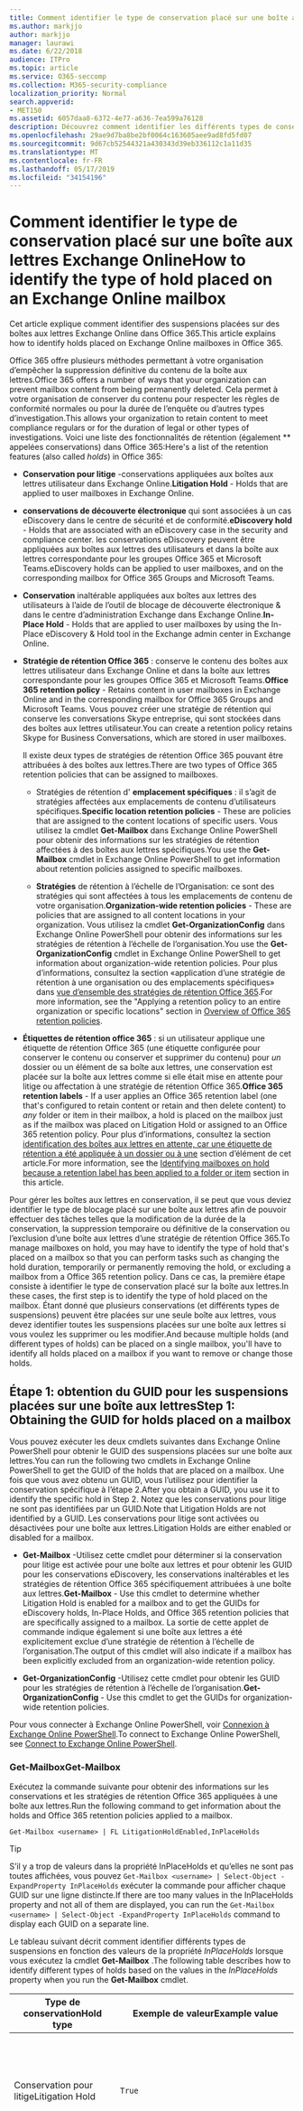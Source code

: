 ```yaml
---
title: Comment identifier le type de conservation placé sur une boîte aux lettres Exchange Online
ms.author: markjjo
author: markjjo
manager: laurawi
ms.date: 6/22/2018
audience: ITPro
ms.topic: article
ms.service: O365-seccomp
ms.collection: M365-security-compliance
localization_priority: Normal
search.appverid:
- MET150
ms.assetid: 6057daa8-6372-4e77-a636-7ea599a76128
description: Découvrez comment identifier les différents types de conservation pouvant être placés sur une boîte aux lettres Office 365. Ces types de conservation incluent les conservations pour litige, la découverte électronique et les stratégies de rétention d’Office 365. Vous pouvez également déterminer si un utilisateur a été exclu d’une stratégie de rétention à l’échelle de l’organisation.
ms.openlocfilehash: 29ae9d7ba8be2bf0064c163605aee9ad8fd5fd07
ms.sourcegitcommit: 9d67cb52544321a430343d39eb336112c1a11d35
ms.translationtype: MT
ms.contentlocale: fr-FR
ms.lasthandoff: 05/17/2019
ms.locfileid: "34154196"
---
```

# <a name="how-to-identify-the-type-of-hold-placed-on-an-exchange-online-mailbox"></a><span data-ttu-id="162f3-105">Comment identifier le type de conservation placé sur une boîte aux lettres Exchange Online</span><span class="sxs-lookup"><span data-stu-id="162f3-105">How to identify the type of hold placed on an Exchange Online mailbox</span></span>

<span data-ttu-id="162f3-106">Cet article explique comment identifier des suspensions placées sur des boîtes aux lettres Exchange Online dans Office 365.</span><span class="sxs-lookup"><span data-stu-id="162f3-106">This article explains how to identify holds placed on Exchange Online mailboxes in Office 365.</span></span>

<span data-ttu-id="162f3-107">Office 365 offre plusieurs méthodes permettant à votre organisation d’empêcher la suppression définitive du contenu de la boîte aux lettres.</span><span class="sxs-lookup"><span data-stu-id="162f3-107">Office 365 offers a number of ways that your organization can prevent mailbox content from being permanently deleted.</span></span> <span data-ttu-id="162f3-108">Cela permet à votre organisation de conserver du contenu pour respecter les règles de conformité normales ou pour la durée de l’enquête ou d’autres types d’investigation.</span><span class="sxs-lookup"><span data-stu-id="162f3-108">This allows your organization to retain content to meet compliance regulars or for the duration of legal or other types of investigations.</span></span> <span data-ttu-id="162f3-109">Voici une liste des fonctionnalités de rétention (également \*\* appelées conservations) dans Office 365:</span><span class="sxs-lookup"><span data-stu-id="162f3-109">Here's a list of the retention features (also called *holds*) in Office 365:</span></span>

- <span data-ttu-id="162f3-110">**Conservation pour litige** -conservations appliquées aux boîtes aux lettres utilisateur dans Exchange Online.</span><span class="sxs-lookup"><span data-stu-id="162f3-110">**Litigation Hold** - Holds that are applied to user mailboxes in Exchange Online.</span></span>

- <span data-ttu-id="162f3-111">**conservations de découverte électronique** qui sont associées à un cas eDiscovery dans le centre de sécurité et de conformité.</span><span class="sxs-lookup"><span data-stu-id="162f3-111">**eDiscovery hold** - Holds that are associated with an eDiscovery case in the security and compliance center.</span></span> <span data-ttu-id="162f3-112">les conservations eDiscovery peuvent être appliquées aux boîtes aux lettres des utilisateurs et dans la boîte aux lettres correspondante pour les groupes Office 365 et Microsoft Teams.</span><span class="sxs-lookup"><span data-stu-id="162f3-112">eDiscovery holds can be applied to user mailboxes, and on the corresponding mailbox for Office 365 Groups and Microsoft Teams.</span></span>

- <span data-ttu-id="162f3-113">**Conservation** inaltérable appliquées aux boîtes aux lettres des utilisateurs à l’aide de l’outil de blocage de découverte électronique & dans le centre d’administration Exchange dans Exchange Online.</span><span class="sxs-lookup"><span data-stu-id="162f3-113">**In-Place Hold** - Holds that are applied to user mailboxes by using the In-Place eDiscovery & Hold tool in the Exchange admin center in Exchange Online.</span></span>

- <span data-ttu-id="162f3-114">**Stratégie de rétention Office 365** : conserve le contenu des boîtes aux lettres utilisateur dans Exchange Online et dans la boîte aux lettres correspondante pour les groupes Office 365 et Microsoft Teams.</span><span class="sxs-lookup"><span data-stu-id="162f3-114">**Office 365 retention policy** - Retains content in user mailboxes in Exchange Online and in the corresponding mailbox for Office 365 Groups and Microsoft Teams.</span></span> <span data-ttu-id="162f3-115">Vous pouvez créer une stratégie de rétention qui conserve les conversations Skype entreprise, qui sont stockées dans des boîtes aux lettres utilisateur.</span><span class="sxs-lookup"><span data-stu-id="162f3-115">You can create a retention policy retains Skype for Business Conversations, which are stored in user mailboxes.</span></span>

  <span data-ttu-id="162f3-116">Il existe deux types de stratégies de rétention Office 365 pouvant être attribuées à des boîtes aux lettres.</span><span class="sxs-lookup"><span data-stu-id="162f3-116">There are two types of Office 365 retention policies that can be assigned to mailboxes.</span></span>

    - <span data-ttu-id="162f3-117">Stratégies de rétention d' **emplacement spécifiques** : il s’agit de stratégies affectées aux emplacements de contenu d’utilisateurs spécifiques.</span><span class="sxs-lookup"><span data-stu-id="162f3-117">**Specific location retention policies** - These are policies that are assigned to the content locations of specific users.</span></span> <span data-ttu-id="162f3-118">Vous utilisez la cmdlet **Get-Mailbox** dans Exchange Online PowerShell pour obtenir des informations sur les stratégies de rétention affectées à des boîtes aux lettres spécifiques.</span><span class="sxs-lookup"><span data-stu-id="162f3-118">You use the **Get-Mailbox** cmdlet in Exchange Online PowerShell to get information about retention policies assigned to specific mailboxes.</span></span>

    - <span data-ttu-id="162f3-119">**Stratégies** de rétention à l’échelle de l’Organisation: ce sont des stratégies qui sont affectées à tous les emplacements de contenu de votre organisation.</span><span class="sxs-lookup"><span data-stu-id="162f3-119">**Organization-wide retention policies** - These are policies that are assigned to all content locations in your organization.</span></span> <span data-ttu-id="162f3-120">Vous utilisez la cmdlet **Get-OrganizationConfig** dans Exchange Online PowerShell pour obtenir des informations sur les stratégies de rétention à l’échelle de l’organisation.</span><span class="sxs-lookup"><span data-stu-id="162f3-120">You use the **Get-OrganizationConfig** cmdlet in Exchange Online PowerShell to get information about organization-wide retention policies.</span></span>
  <span data-ttu-id="162f3-121">Pour plus d’informations, consultez la section «application d’une stratégie de rétention à une organisation ou des emplacements spécifiques» dans [vue d’ensemble des stratégies de rétention Office 365](retention-policies.md#applying-a-retention-policy-to-an-entire-organization-or-specific-locations).</span><span class="sxs-lookup"><span data-stu-id="162f3-121">For more information, see the "Applying a retention policy to an entire organization or specific locations" section in [Overview of Office 365 retention policies](retention-policies.md#applying-a-retention-policy-to-an-entire-organization-or-specific-locations).</span></span>

- <span data-ttu-id="162f3-122">**Étiquettes de rétention office 365** : si un utilisateur applique une étiquette de rétention Office 365 (une étiquette configurée pour conserver le contenu ou conserver et supprimer du contenu) pour *un* dossier ou un élément de sa boîte aux lettres, une conservation est placée sur la boîte aux lettres comme si elle était mise en attente pour litige ou affectation à une stratégie de rétention Office 365.</span><span class="sxs-lookup"><span data-stu-id="162f3-122">**Office 365 retention labels** - If a user applies an Office 365 retention label (one that's configured to retain content or retain and then delete content) to *any* folder or item in their mailbox, a hold is placed on the mailbox just as if the mailbox was placed on Litigation Hold or assigned to an Office 365 retention policy.</span></span> <span data-ttu-id="162f3-123">Pour plus d’informations, consultez la section [identification des boîtes aux lettres en attente, car une étiquette de rétention a été appliquée à un dossier ou à une](#identifying-mailboxes-on-hold-because-a-retention-label-has-been-applied-to-a-folder-or-item) section d’élément de cet article.</span><span class="sxs-lookup"><span data-stu-id="162f3-123">For more information, see the [Identifying mailboxes on hold because a retention label has been applied to a folder or item](#identifying-mailboxes-on-hold-because-a-retention-label-has-been-applied-to-a-folder-or-item) section in this article.</span></span>

<span data-ttu-id="162f3-124">Pour gérer les boîtes aux lettres en conservation, il se peut que vous deviez identifier le type de blocage placé sur une boîte aux lettres afin de pouvoir effectuer des tâches telles que la modification de la durée de la conservation, la suppression temporaire ou définitive de la conservation ou l’exclusion d’une boîte aux lettres d’une stratégie de rétention Office 365.</span><span class="sxs-lookup"><span data-stu-id="162f3-124">To manage mailboxes on hold, you may have to identify the type of hold that's placed on a mailbox so that you can perform tasks such as changing the hold duration, temporarily or permanently removing the hold, or excluding a mailbox from a Office 365 retention policy.</span></span> <span data-ttu-id="162f3-125">Dans ce cas, la première étape consiste à identifier le type de conservation placé sur la boîte aux lettres.</span><span class="sxs-lookup"><span data-stu-id="162f3-125">In these cases, the first step is to identify the type of hold placed on the mailbox.</span></span> <span data-ttu-id="162f3-126">Étant donné que plusieurs conservations (et différents types de suspensions) peuvent être placées sur une seule boîte aux lettres, vous devez identifier toutes les suspensions placées sur une boîte aux lettres si vous voulez les supprimer ou les modifier.</span><span class="sxs-lookup"><span data-stu-id="162f3-126">And because multiple holds (and different types of holds) can be placed on a single mailbox, you'll have to identify all holds placed on a mailbox if you want to remove or change those holds.</span></span>

## <a name="step-1-obtaining-the-guid-for-holds-placed-on-a-mailbox"></a><span data-ttu-id="162f3-127">Étape 1: obtention du GUID pour les suspensions placées sur une boîte aux lettres</span><span class="sxs-lookup"><span data-stu-id="162f3-127">Step 1: Obtaining the GUID for holds placed on a mailbox</span></span>

<span data-ttu-id="162f3-128">Vous pouvez exécuter les deux cmdlets suivantes dans Exchange Online PowerShell pour obtenir le GUID des suspensions placées sur une boîte aux lettres.</span><span class="sxs-lookup"><span data-stu-id="162f3-128">You can run the following two cmdlets in Exchange Online PowerShell to get the GUID of the holds that are placed on a mailbox.</span></span> <span data-ttu-id="162f3-129">Une fois que vous avez obtenu un GUID, vous l’utilisez pour identifier la conservation spécifique à l’étape 2.</span><span class="sxs-lookup"><span data-stu-id="162f3-129">After you obtain a GUID, you use it to identify the specific hold in Step 2.</span></span> <span data-ttu-id="162f3-130">Notez que les conservations pour litige ne sont pas identifiées par un GUID.</span><span class="sxs-lookup"><span data-stu-id="162f3-130">Note that Litigation Holds are not identified by a GUID.</span></span> <span data-ttu-id="162f3-131">Les conservations pour litige sont activées ou désactivées pour une boîte aux lettres.</span><span class="sxs-lookup"><span data-stu-id="162f3-131">Litigation Holds are either enabled or disabled for a mailbox.</span></span>

- <span data-ttu-id="162f3-132">**Get-Mailbox** -Utilisez cette cmdlet pour déterminer si la conservation pour litige est activée pour une boîte aux lettres et pour obtenir les GUID pour les conservations eDiscovery, les conservations inaltérables et les stratégies de rétention Office 365 spécifiquement attribuées à une boîte aux lettres.</span><span class="sxs-lookup"><span data-stu-id="162f3-132">**Get-Mailbox** - Use this cmdlet to determine whether Litigation Hold is enabled for a mailbox and to get the GUIDs for eDiscovery holds, In-Place Holds, and Office 365 retention policies that are specifically assigned to a mailbox.</span></span> <span data-ttu-id="162f3-133">La sortie de cette applet de commande indique également si une boîte aux lettres a été explicitement exclue d’une stratégie de rétention à l’échelle de l’organisation.</span><span class="sxs-lookup"><span data-stu-id="162f3-133">The output of this cmdlet will also indicate if a mailbox has been explicitly excluded from an organization-wide retention policy.</span></span>

- <span data-ttu-id="162f3-134">**Get-OrganizationConfig** -Utilisez cette cmdlet pour obtenir les GUID pour les stratégies de rétention à l’échelle de l’organisation.</span><span class="sxs-lookup"><span data-stu-id="162f3-134">**Get-OrganizationConfig** - Use this cmdlet to get the GUIDs for organization-wide retention policies.</span></span>

<span data-ttu-id="162f3-135">Pour vous connecter à Exchange Online PowerShell, voir [Connexion à Exchange Online PowerShell](https://docs.microsoft.com/powershell/exchange/exchange-online/connect-to-exchange-online-powershell/connect-to-exchange-online-powershell?view=exchange-ps).</span><span class="sxs-lookup"><span data-stu-id="162f3-135">To connect to Exchange Online PowerShell, see [Connect to Exchange Online PowerShell](https://docs.microsoft.com/powershell/exchange/exchange-online/connect-to-exchange-online-powershell/connect-to-exchange-online-powershell?view=exchange-ps).</span></span>

### <a name="get-mailbox"></a><span data-ttu-id="162f3-136">Get-Mailbox</span><span class="sxs-lookup"><span data-stu-id="162f3-136">Get-Mailbox</span></span>

<span data-ttu-id="162f3-137">Exécutez la commande suivante pour obtenir des informations sur les conservations et les stratégies de rétention Office 365 appliquées à une boîte aux lettres.</span><span class="sxs-lookup"><span data-stu-id="162f3-137">Run the following command to get information about the holds and Office 365 retention policies applied to a mailbox.</span></span>

```
Get-Mailbox <username> | FL LitigationHoldEnabled,InPlaceHolds
```

> [!TIP]
> <span data-ttu-id="162f3-138">S’il y a trop de valeurs dans la propriété InPlaceHolds et qu’elles ne sont pas toutes affichées, vous pouvez `Get-Mailbox <username> | Select-Object -ExpandProperty InPlaceHolds` exécuter la commande pour afficher chaque GUID sur une ligne distincte.</span><span class="sxs-lookup"><span data-stu-id="162f3-138">If there are too many values in the InPlaceHolds property and not all of them are displayed, you can run the `Get-Mailbox <username> | Select-Object -ExpandProperty InPlaceHolds` command to display each GUID on a separate line.</span></span>

<span data-ttu-id="162f3-139">Le tableau suivant décrit comment identifier différents types de suspensions en fonction des valeurs de la propriété *InPlaceHolds* lorsque vous exécutez la cmdlet **Get-Mailbox** .</span><span class="sxs-lookup"><span data-stu-id="162f3-139">The following table describes how to identify different types of holds based on the values in the *InPlaceHolds* property when you run the **Get-Mailbox** cmdlet.</span></span>


|<span data-ttu-id="162f3-140">Type de conservation</span><span class="sxs-lookup"><span data-stu-id="162f3-140">Hold type</span></span>  |<span data-ttu-id="162f3-141">Exemple de valeur</span><span class="sxs-lookup"><span data-stu-id="162f3-141">Example value</span></span>  |<span data-ttu-id="162f3-142">Comment identifier la conservation</span><span class="sxs-lookup"><span data-stu-id="162f3-142">How to identify the hold</span></span>  |
|---------|---------|---------|
|<span data-ttu-id="162f3-143">Conservation pour litige</span><span class="sxs-lookup"><span data-stu-id="162f3-143">Litigation Hold</span></span>     |    `True`     |     <span data-ttu-id="162f3-144">La conservation pour litige est activée pour une boîte \*\* aux lettres si la propriété `True`LitigationHoldEnabled est définie sur.</span><span class="sxs-lookup"><span data-stu-id="162f3-144">Litigation Hold is enabled for a mailbox if the *LitigationHoldEnabled* property is set to `True`.</span></span>    |
|<span data-ttu-id="162f3-145">conservation eDiscovery</span><span class="sxs-lookup"><span data-stu-id="162f3-145">eDiscovery hold</span></span>     |  `UniH7d895d48-7e23-4a8d-8346-533c3beac15d`       |   <span data-ttu-id="162f3-146">La *propriété InPlaceHolds* contient le GUID de n’importe quelle conservation associée à un cas eDiscovery dans le centre de sécurité et de conformité.</span><span class="sxs-lookup"><span data-stu-id="162f3-146">The *InPlaceHolds property* contains the GUID of any hold associated with an eDiscovery case in the security and compliance center.</span></span> <span data-ttu-id="162f3-147">Vous pouvez indiquer qu’il s’agit d’une conservation eDiscovery, car le `UniH` GUID commence par le préfixe (qui désigne une conservation unifiée).</span><span class="sxs-lookup"><span data-stu-id="162f3-147">You can tell this is an eDiscovery hold because the GUID starts with the `UniH` prefix (which denotes a Unified Hold).</span></span>      |
|<span data-ttu-id="162f3-148">Blocage local</span><span class="sxs-lookup"><span data-stu-id="162f3-148">In-Place Hold</span></span>     |     `c0ba3ce811b6432a8751430937152491` <br/> <span data-ttu-id="162f3-149">ou</span><span class="sxs-lookup"><span data-stu-id="162f3-149">or</span></span> <br/> `cld9c0a984ca74b457fbe4504bf7d3e00de`  |     <span data-ttu-id="162f3-150">La propriété *InPlaceHolds* contient le GUID de la conservation inaltérable qui est placée sur la boîte aux lettres.</span><span class="sxs-lookup"><span data-stu-id="162f3-150">The *InPlaceHolds* property contains the GUID of the In-Place Hold that's placed on the mailbox.</span></span> <span data-ttu-id="162f3-151">Vous pouvez indiquer qu’il s’agit d’une conservation inaltérable, car le GUID ne commence pas par un préfixe ou il `cld` commence par le préfixe.</span><span class="sxs-lookup"><span data-stu-id="162f3-151">You can tell this is an In-Place Hold because the GUID either doesn't start with a prefix or it starts with the `cld` prefix.</span></span>     |
|<span data-ttu-id="162f3-152">Stratégie de rétention Office 365 spécifiquement appliquée à la boîte aux lettres</span><span class="sxs-lookup"><span data-stu-id="162f3-152">Office 365 retention policy specifically applied to the mailbox</span></span>     |    `mbxcdbbb86ce60342489bff371876e7f224:1` <br/> <span data-ttu-id="162f3-153">ou</span><span class="sxs-lookup"><span data-stu-id="162f3-153">or</span></span> <br/> `skp127d7cf1076947929bf136b7a2a8c36f:3`     |     <span data-ttu-id="162f3-154">La propriété InPlaceHolds contient les GUID de n’importe quelle stratégie de rétention d’emplacement spécifique qui est appliquée à la boîte aux lettres.</span><span class="sxs-lookup"><span data-stu-id="162f3-154">The InPlaceHolds property contains GUIDs of any specific location retention policy that's applied to the mailbox.</span></span> <span data-ttu-id="162f3-155">Vous pouvez identifier les stratégies de rétention, car `mbx` le GUID `skp` commence par le ou le préfixe.</span><span class="sxs-lookup"><span data-stu-id="162f3-155">You can identify retention policies because the GUID starts with the `mbx` or the `skp` prefix.</span></span> <span data-ttu-id="162f3-156">Le `skp` préfixe indique que la stratégie de rétention est appliquée aux conversations Skype entreprise dans la boîte aux lettres de l’utilisateur.</span><span class="sxs-lookup"><span data-stu-id="162f3-156">The `skp` prefix indicates that the retention policy is applied to Skype for Business conversations in the user's mailbox.</span></span>    |
|<span data-ttu-id="162f3-157">Exclu d’une stratégie de rétention Office 365 à l’échelle de l’Organisation</span><span class="sxs-lookup"><span data-stu-id="162f3-157">Excluded from an organization-wide Office 365 retention policy</span></span>     |   `-mbxe9b52bf7ab3b46a286308ecb29624696`      |     <span data-ttu-id="162f3-158">Si une boîte aux lettres est exclue d’une stratégie de rétention Office 365 à l’échelle de l’organisation, le GUID de la stratégie de rétention à laquelle la boîte `-mbx` aux lettres est exclue s’affiche dans la propriété InPlaceHolds et est identifié par le préfixe.</span><span class="sxs-lookup"><span data-stu-id="162f3-158">If a mailbox is excluded from an organization-wide Office 365 retention policy, the GUID for the retention policy the mailbox is excluded from is displayed in the InPlaceHolds property and is identified by the `-mbx` prefix.</span></span>    |

### <a name="get-organizationconfig"></a><span data-ttu-id="162f3-159">Get-OrganizationConfig</span><span class="sxs-lookup"><span data-stu-id="162f3-159">Get-OrganizationConfig</span></span>
<span data-ttu-id="162f3-160">Si la propriété *InPlaceHolds* est vide lorsque vous exécutez la cmdlet **Get-Mailbox** , il peut y avoir une ou plusieurs stratégies de rétention Office 365 à l’échelle de l’organisation appliquées à la boîte aux lettres.</span><span class="sxs-lookup"><span data-stu-id="162f3-160">If the *InPlaceHolds* property is empty when you run the **Get-Mailbox** cmdlet, there still may be one or more organization-wide Office 365 retention policies applied to the mailbox.</span></span> <span data-ttu-id="162f3-161">Exécutez la commande suivante dans Exchange Online PowerShell pour obtenir la liste des GUID pour les stratégies de rétention Office 365 à l’échelle de l’organisation.</span><span class="sxs-lookup"><span data-stu-id="162f3-161">Run the following command in Exchange Online PowerShell to get a list of GUIDs for organization-wide Office 365 retention policies.</span></span>

```
Get-OrganizationConfig | FL InPlaceHolds
```

> [!TIP]
> <span data-ttu-id="162f3-162">S’il y a trop de valeurs dans la propriété InPlaceHolds et qu’elles ne sont pas toutes affichées, vous pouvez `Get-OrganizationConfig | Select-Object -ExpandProperty InPlaceHolds` exécuter la commande pour afficher chaque GUID sur une ligne distincte.</span><span class="sxs-lookup"><span data-stu-id="162f3-162">If there are too many values in the InPlaceHolds property and not all of them are displayed, you can run the `Get-OrganizationConfig | Select-Object -ExpandProperty InPlaceHolds` command to display each GUID on a separate line.</span></span>

<span data-ttu-id="162f3-163">Le tableau suivant décrit les différents types de conservations à l’échelle de l’organisation et comment identifier chaque type en fonction des GUID contenus dans la propriété *InPlaceHolds* lorsque vous exécutez la cmdlet **Get-OrganizationConfig** .</span><span class="sxs-lookup"><span data-stu-id="162f3-163">The following table describes the different types of organization-wide holds and how to identify each type based on the GUIDs contained in *InPlaceHolds* property when you run the **Get-OrganizationConfig** cmdlet.</span></span>


|<span data-ttu-id="162f3-164">Type de conservation</span><span class="sxs-lookup"><span data-stu-id="162f3-164">Hold type</span></span>  |<span data-ttu-id="162f3-165">Exemple de valeur</span><span class="sxs-lookup"><span data-stu-id="162f3-165">Example value</span></span>  |<span data-ttu-id="162f3-166">Description</span><span class="sxs-lookup"><span data-stu-id="162f3-166">Description</span></span>  |
|---------|---------|---------|
|<span data-ttu-id="162f3-167">Stratégies de rétention Office 365 appliquées aux boîtes aux lettres Exchange, aux dossiers publics Exchange et aux conversations teams</span><span class="sxs-lookup"><span data-stu-id="162f3-167">Office 365 retention policies applied to Exchange mailboxes, Exchange public folders, and Teams chats</span></span>    |      `mbx7cfb30345d454ac0a989ab3041051209:2`   |   <span data-ttu-id="162f3-168">Les stratégies de rétention à l’échelle de l’organisation appliquées aux boîtes aux lettres Exchange, aux dossiers publics Exchange et aux conversations 1xN dans Microsoft teams `mbx` sont identifiées par des GUID qui commencent par le préfixe.</span><span class="sxs-lookup"><span data-stu-id="162f3-168">Organization-wide retention policies applied to Exchange mailboxes, Exchange public folders, and 1xN chats in Microsoft Teams are identified by GUIDs that start with the `mbx` prefix.</span></span> <span data-ttu-id="162f3-169">Notez que les conversations 1xN sont stockées dans la boîte aux lettres des participants individuels de la conversation.</span><span class="sxs-lookup"><span data-stu-id="162f3-169">Note that 1xN chats are stored in the mailbox of the individual chat participants.</span></span>      |
|<span data-ttu-id="162f3-170">Stratégie de rétention Office 365 appliquée aux groupes Office 365 groupes et teams messages de canal</span><span class="sxs-lookup"><span data-stu-id="162f3-170">Office 365 retention policy applied to Office 365 Groups and Teams channel messages</span></span>     |   `grp1a0a132ee8944501a4bb6a452ec31171:3`      |    <span data-ttu-id="162f3-171">Les stratégies de rétention à l’échelle de l’organisation appliquées aux groupes Office 365 et aux messages de canal dans Microsoft teams sont identifiées par des GUID qui commencent par le `grp` préfixe.</span><span class="sxs-lookup"><span data-stu-id="162f3-171">Organization-wide retention policies applied to Office 365 groups and channel messages in Microsoft Teams are identified by GUIDs that start with the `grp` prefix.</span></span> <span data-ttu-id="162f3-172">Notez que les messages de canal sont stockés dans la boîte aux lettres de groupe qui est associée à une équipe Microsoft.</span><span class="sxs-lookup"><span data-stu-id="162f3-172">Note that channel messages are stored in the group mailbox that is associated with a Microsoft Team.</span></span>     |

<span data-ttu-id="162f3-173">Pour plus d’informations sur les stratégies de rétention appliquées à Microsoft Teams, consultez la section «emplacement des équipes» [vue d’ensemble des stratégies de](retention-policies.md#applying-a-retention-policy-to-an-entire-organization-or-specific-locations)rétention.</span><span class="sxs-lookup"><span data-stu-id="162f3-173">For more information retention policies applied to Microsoft Teams, see the "Teams location" section [Overview of retention policies](retention-policies.md#applying-a-retention-policy-to-an-entire-organization-or-specific-locations).</span></span>

### <a name="understanding-the-format-of-the-inplaceholds-value-for-retention-policies"></a><span data-ttu-id="162f3-174">Présentation du format de la valeur InPlaceHolds pour les stratégies de rétention</span><span class="sxs-lookup"><span data-stu-id="162f3-174">Understanding the format of the InPlaceHolds value for retention policies</span></span>

<span data-ttu-id="162f3-175">Outre le préfixe (MBX, SKP ou GRP) qui identifie un élément dans la propriété InPlaceHolds en tant que stratégie de rétention Office 365, la valeur contient également un suffixe qui identifie le type d’action de rétention configuré pour la stratégie.</span><span class="sxs-lookup"><span data-stu-id="162f3-175">In addition to the prefix (mbx, skp, or grp) that identifies an item in the InPlaceHolds property as an Office 365 retention policy, the value also contains a suffix that identifies the type of retention action that's configured for the policy.</span></span> <span data-ttu-id="162f3-176">Par exemple, le suffixe d’action est mis en surbrillance en gras dans les exemples suivants:</span><span class="sxs-lookup"><span data-stu-id="162f3-176">For example, the action suffix is highlighted in bold type in the following examples:</span></span>

   <span data-ttu-id="162f3-177">`skp127d7cf1076947929bf136b7a2a8c36f`**: 1**</span><span class="sxs-lookup"><span data-stu-id="162f3-177">`skp127d7cf1076947929bf136b7a2a8c36f`**:1**</span></span>

   <span data-ttu-id="162f3-178">`mbx7cfb30345d454ac0a989ab3041051209`**: 2**</span><span class="sxs-lookup"><span data-stu-id="162f3-178">`mbx7cfb30345d454ac0a989ab3041051209`**:2**</span></span>

   <span data-ttu-id="162f3-179">`grp1a0a132ee8944501a4bb6a452ec31171`**: 3**</span><span class="sxs-lookup"><span data-stu-id="162f3-179">`grp1a0a132ee8944501a4bb6a452ec31171`**:3**</span></span>

<span data-ttu-id="162f3-180">Le tableau suivant définit les trois actions de rétention possibles:</span><span class="sxs-lookup"><span data-stu-id="162f3-180">The following table defines the three possible retention actions:</span></span>

|<span data-ttu-id="162f3-181">Valeur</span><span class="sxs-lookup"><span data-stu-id="162f3-181">Value</span></span>  |<span data-ttu-id="162f3-182">Description</span><span class="sxs-lookup"><span data-stu-id="162f3-182">Description</span></span>  |
|---------|---------|
|<span data-ttu-id="162f3-183">**0,1**</span><span class="sxs-lookup"><span data-stu-id="162f3-183">**1**</span></span>     | <span data-ttu-id="162f3-184">Indique que la stratégie de rétention est configurée pour supprimer des éléments; la stratégie ne conserve pas d’éléments.</span><span class="sxs-lookup"><span data-stu-id="162f3-184">Indicates the retention policy is configured to delete items; the policy doesn't retain items.</span></span>        |
|<span data-ttu-id="162f3-185">**n°2**</span><span class="sxs-lookup"><span data-stu-id="162f3-185">**2**</span></span>    |    <span data-ttu-id="162f3-186">Indique que la stratégie de rétention est configurée pour conserver les éléments; la stratégie ne supprime pas les éléments après l’expiration de la période de rétention.</span><span class="sxs-lookup"><span data-stu-id="162f3-186">Indicates the retention policy is configured to hold items; the policy doesn't delete items after the retention period expires.</span></span>     |
|<span data-ttu-id="162f3-187">**3**</span><span class="sxs-lookup"><span data-stu-id="162f3-187">**3**</span></span>     |   <span data-ttu-id="162f3-188">Indique que la stratégie de rétention est configurée pour conserver les éléments, puis les supprimer après l’expiration de la période de rétention.</span><span class="sxs-lookup"><span data-stu-id="162f3-188">Indicates the retention policy is configured to hold items and then delete them after the retention period expires.</span></span>      |

<span data-ttu-id="162f3-189">Pour plus d’informations sur les actions de rétention, voir la section «conservation du contenu pendant une période de temps spécifique» dans [vue d’ensemble des stratégies](retention-policies.md#retaining-content-for-a-specific-period-of-time)de rétention.</span><span class="sxs-lookup"><span data-stu-id="162f3-189">For more information about retention actions, see the "Retaining content for a specific period of time" section in [Overview of retention policies](retention-policies.md#retaining-content-for-a-specific-period-of-time).</span></span>
   
## <a name="step-2-using-the-guid-to-identify-the-hold"></a><span data-ttu-id="162f3-190">Étape 2: utilisation du GUID pour identifier la conservation</span><span class="sxs-lookup"><span data-stu-id="162f3-190">Step 2: Using the GUID to identify the hold</span></span>

<span data-ttu-id="162f3-191">Une fois que vous avez obtenu le GUID pour une conservation appliquée à une boîte aux lettres, l’étape suivante consiste à utiliser ce GUID pour identifier la conservation.</span><span class="sxs-lookup"><span data-stu-id="162f3-191">After you obtain the GUID for a hold that is applied to a mailbox, the next step is to use that GUID to identify the hold.</span></span> <span data-ttu-id="162f3-192">Les sections suivantes montrent comment identifier le nom de la conservation (et d’autres informations) à l’aide du GUID de suspension.</span><span class="sxs-lookup"><span data-stu-id="162f3-192">The following sections show how to identify the name of the hold (and other information) by using the hold GUID.</span></span>

### <a name="ediscovery-holds"></a><span data-ttu-id="162f3-193">conservations eDiscovery</span><span class="sxs-lookup"><span data-stu-id="162f3-193">eDiscovery holds</span></span>

<span data-ttu-id="162f3-194">Exécutez les commandes suivantes dans Security & Compliance Center PowerShell pour identifier une conservation eDiscovery appliquée à la boîte aux lettres.</span><span class="sxs-lookup"><span data-stu-id="162f3-194">Run the following commands in Security & Compliance Center PowerShell to identify an eDiscovery hold that's applied to the mailbox.</span></span> <span data-ttu-id="162f3-195">Utilisez le GUID (sans le préfixe UniH) pour le blocage eDiscovery que vous avez identifié à l’étape 1.</span><span class="sxs-lookup"><span data-stu-id="162f3-195">Use the GUID (not including the UniH prefix) for the eDiscovery hold that you identified in Step 1.</span></span> <span data-ttu-id="162f3-196">La première commande crée une variable qui contient des informations sur la conservation; Cette variable est utilisée dans les autres commandes.</span><span class="sxs-lookup"><span data-stu-id="162f3-196">The first command creates a variable that contains information about the hold; this variable is used in the other commands.</span></span> <span data-ttu-id="162f3-197">La deuxième commande affiche le nom du cas eDiscovery auquel la conservation est associée.</span><span class="sxs-lookup"><span data-stu-id="162f3-197">The second command displays the name of the eDiscovery case the hold is associated with.</span></span> <span data-ttu-id="162f3-198">La troisième commande affiche le nom de la conservation et la liste des boîtes aux lettres auxquelles elle s’applique.</span><span class="sxs-lookup"><span data-stu-id="162f3-198">The third command displays the name of the hold and a list of the mailboxes the hold applies to.</span></span>

```
$CaseHold = Get-CaseHoldPolicy <hold GUID without prefix>
```

```
Get-ComplianceCase $CaseHold.CaseId | FL Name
```

```
$CaseHold | FL Name,ExchangeLocation
```

<span data-ttu-id="162f3-199">Pour vous connecter au centre de sécurité & Compliance Center PowerShell, consultez [la rubrique Connect to Security _AMP_ Compliance Center PowerShell](https://docs.microsoft.com/powershell/exchange/office-365-scc/connect-to-scc-powershell/connect-to-scc-powershell?view=exchange-ps).</span><span class="sxs-lookup"><span data-stu-id="162f3-199">To connect to Security & Compliance Center PowerShell, see  [Connect to Security & Compliance Center PowerShell](https://docs.microsoft.com/powershell/exchange/office-365-scc/connect-to-scc-powershell/connect-to-scc-powershell?view=exchange-ps).</span></span>

### <a name="in-place-holds"></a><span data-ttu-id="162f3-200">Archives permanentes</span><span class="sxs-lookup"><span data-stu-id="162f3-200">In-Place Holds</span></span>

<span data-ttu-id="162f3-201">Exécutez la commande suivante dans Exchange Online PowerShell pour identifier la conservation inaltérable qui est appliquée à la boîte aux lettres.</span><span class="sxs-lookup"><span data-stu-id="162f3-201">Run the following command in Exchange Online PowerShell to identify the In-Place Hold that's applied to the mailbox.</span></span> <span data-ttu-id="162f3-202">Utilisez le GUID pour le blocage sur place que vous avez identifié à l’étape 1.</span><span class="sxs-lookup"><span data-stu-id="162f3-202">Use the GUID for the In-Place Hold that you identified in Step 1.</span></span> <span data-ttu-id="162f3-203">La commande affiche le nom de la conservation et la liste des boîtes aux lettres auxquelles la conservation s’applique.</span><span class="sxs-lookup"><span data-stu-id="162f3-203">The command displays the name of the hold and a list of the mailboxes the hold applies to.</span></span>

```
Get-MailboxSearch -InPlaceHoldIdentity <hold GUID> | FL Name,SourceMailboxes
```
<span data-ttu-id="162f3-204">Notez que si le GUID de la conservation inaltérable commence par le `cld` préfixe, veillez à inclure le préfixe lors de l’exécution de la commande précédente.</span><span class="sxs-lookup"><span data-stu-id="162f3-204">Note that if the GUID for the In-Place Hold starts with the `cld` prefix, be sure to include the prefix when running the previous command.</span></span>

### <a name="office-365-retention-policies"></a><span data-ttu-id="162f3-205">Stratégies de rétention Office 365</span><span class="sxs-lookup"><span data-stu-id="162f3-205">Office 365 retention policies</span></span>

<span data-ttu-id="162f3-206">Exécutez la commande suivante dans Security & Compliance Center PowerShell pour identifier la stratégie de rétention Office 365 (à l’échelle de l’organisation ou spécifique) appliquée à la boîte aux lettres.</span><span class="sxs-lookup"><span data-stu-id="162f3-206">Run the following command in Security & Compliance Center PowerShell to identity the Office 365 retention policy (organization-wide or specific location) that's applied to the mailbox.</span></span> <span data-ttu-id="162f3-207">Utilisez le GUID (sans inclure le préfixe MBX, SKP ou GRP ou le suffixe d’action) que vous avez identifié à l’étape 1.</span><span class="sxs-lookup"><span data-stu-id="162f3-207">Use the GUID (not including the mbx, skp, or grp prefix or the action suffix) that you identified in Step 1.</span></span>

```
Get-RetentionCompliancePolicy <hold GUID without prefix or suffix> -DistributionDetail  | FL Name,*Location
```

## <a name="identifying-mailboxes-on-hold-because-a-retention-label-has-been-applied-to-a-folder-or-item"></a><span data-ttu-id="162f3-208">Identification des boîtes aux lettres en attente, car une étiquette de rétention a été appliquée à un dossier ou à un élément</span><span class="sxs-lookup"><span data-stu-id="162f3-208">Identifying mailboxes on hold because a retention label has been applied to a folder or item</span></span>

<span data-ttu-id="162f3-209">Chaque fois qu’un utilisateur applique une étiquette de rétention configurée pour conserver le contenu ou conserver, puis supprimer le contenu d’un dossier ou d’un élément de sa boîte aux lettres, la propriété de boîte aux lettres *ComplianceTagHoldApplied* est définie sur **true**.</span><span class="sxs-lookup"><span data-stu-id="162f3-209">Whenever a user applies a retention label that's configured to retain content or retain and then delete content to any folder or item in their mailbox, the *ComplianceTagHoldApplied* mailbox property is set to **True**.</span></span> <span data-ttu-id="162f3-210">Dans ce cas, la boîte aux lettres est considérée comme étant en attente, comme si elle était placée en conservation pour litige ou affectée à une stratégie de rétention Office 365.</span><span class="sxs-lookup"><span data-stu-id="162f3-210">When this happens, the mailbox is considered to be on hold, just as if it was placed on Litigation Hold or assigned to an Office 365 retention policy.</span></span> <span data-ttu-id="162f3-211">Lorsque la propriété *ComplianceTagHoldApplied* est définie sur **true**, les événements suivants peuvent se produire:</span><span class="sxs-lookup"><span data-stu-id="162f3-211">When the *ComplianceTagHoldApplied* property is set to **True**, the following things may occur:</span></span>

- <span data-ttu-id="162f3-212">Si la boîte aux lettres ou le compte d’utilisateur Office 365 de l’utilisateur est supprimé, la boîte aux lettres devient une [boîte aux lettres inactive](inactive-mailboxes-in-office-365.md).</span><span class="sxs-lookup"><span data-stu-id="162f3-212">If the mailbox or the user's Office 365 user account is deleted, the mailbox becomes an [inactive mailbox](inactive-mailboxes-in-office-365.md).</span></span>
- <span data-ttu-id="162f3-213">Vous ne pourrez pas désactiver la boîte aux lettres (la boîte aux lettres principale ou la boîte aux lettres d’archivage, si elle est activée).</span><span class="sxs-lookup"><span data-stu-id="162f3-213">You won't be able to disable the mailbox (either the primary mailbox or the archive mailbox, if it's enabled).</span></span>
- <span data-ttu-id="162f3-214">Les éléments de la boîte aux lettres peuvent être conservés plus longtemps que prévu.</span><span class="sxs-lookup"><span data-stu-id="162f3-214">Items in the mailbox may be retained longer than expected.</span></span> <span data-ttu-id="162f3-215">Cela est dû au fait que la boîte aux lettres est en attente et que, par conséquent, aucun élément ne sera supprimé définitivement (purgé).</span><span class="sxs-lookup"><span data-stu-id="162f3-215">This is because the mailbox is on hold and therefore no items will be permanently deleted (purged).</span></span>

<span data-ttu-id="162f3-216">Pour afficher la valeur de la propriété *ComplianceTagHoldApplied* , exécutez la commande suivante dans Exchange Online PowerShell:</span><span class="sxs-lookup"><span data-stu-id="162f3-216">To view the value of the *ComplianceTagHoldApplied* property, run the following command in Exchange Online PowerShell:</span></span>

```
Get-Mailbox <username> |FL ComplianceTagHoldApplied
```

<span data-ttu-id="162f3-217">Pour plus d’informations sur les étiquettes de rétention, consultez la rubrique [vue d’ensemble des étiquettes de rétention Office 365](labels.md).</span><span class="sxs-lookup"><span data-stu-id="162f3-217">For more information about retention labels, see [Overview of Office 365 retention labels](labels.md).</span></span>

## <a name="managing-mailboxes-on-delay-hold"></a><span data-ttu-id="162f3-218">Gestion des boîtes aux lettres en attente de retard</span><span class="sxs-lookup"><span data-stu-id="162f3-218">Managing mailboxes on delay hold</span></span>

<span data-ttu-id="162f3-219">Après la suppression d’un type de conservation d’une boîte aux lettres, la valeur de la propriété de boîte aux lettres *DelayHoldApplied* est définie sur **true**.</span><span class="sxs-lookup"><span data-stu-id="162f3-219">After any type of hold is removed from a mailbox, the value of the *DelayHoldApplied* mailbox property is set to **True**.</span></span> <span data-ttu-id="162f3-220">Cela se produit la prochaine fois que l’Assistant dossier géré traite la boîte aux lettres et détecte qu’une conservation a été supprimée.</span><span class="sxs-lookup"><span data-stu-id="162f3-220">This occurs the next time the Managed Folder Assistant processes the mailbox and detects that a hold has been removed.</span></span> <span data-ttu-id="162f3-221">Cette opération est appelée *retard de conservation* et signifie que la suppression effective de la conservation est retardée de 30 jours pour empêcher la suppression définitive des données de la boîte aux lettres.</span><span class="sxs-lookup"><span data-stu-id="162f3-221">This is called a *delay hold* and means that the actual removal of the hold is delayed for 30 days to prevent data from being permanently deleted (purged) from the mailbox.</span></span> <span data-ttu-id="162f3-222">Les administrateurs peuvent ainsi Rechercher ou récupérer les éléments de boîte aux lettres qui seront purgés après la suppression effective de la conservation.</span><span class="sxs-lookup"><span data-stu-id="162f3-222">This gives admins an opportunity to search for or recover mailbox items that will be purged after the hold is actually removed.</span></span> <span data-ttu-id="162f3-223">Lorsqu’une boîte aux lettres est suspendue, la boîte aux lettres est toujours considérée comme suspendue pendant une durée illimitée, comme si la boîte aux lettres était en conservation pour litige.</span><span class="sxs-lookup"><span data-stu-id="162f3-223">When a delay hold is placed on the mailbox, the mailbox is still considered to be on hold for an unlimited duration, as if the mailbox was on Litigation Hold.</span></span> <span data-ttu-id="162f3-224">Au bout de 30 jours, le délai d’attente expire et Office 365 tente automatiquement de supprimer le blocage de délai (en définissant la propriété *DelayHoldApplied* sur **false**) de sorte que la suspension soit réellement supprimée.</span><span class="sxs-lookup"><span data-stu-id="162f3-224">After 30 days, the delay hold expires, and Office 365 will automatically attempt to remove the delay hold (by setting the *DelayHoldApplied* property to **False**) so that the hold will be actually removed.</span></span> <span data-ttu-id="162f3-225">Une fois que la propriété *DelayHoldApplied* a la **valeur false**, les éléments marqués pour suppression sont purgés lors du prochain traitement de la boîte aux lettres par l’Assistant dossier géré.</span><span class="sxs-lookup"><span data-stu-id="162f3-225">After the *DelayHoldApplied* property to **False**, items that are marked for removal will be purged the next time the mailbox is processed by the Managed Folder Assistant.</span></span>

<span data-ttu-id="162f3-226">Pour afficher la valeur de la propriété *DelayHoldApplied* pour une boîte aux lettres, exécutez la commande suivante dans Exchange Online PowerShell.</span><span class="sxs-lookup"><span data-stu-id="162f3-226">To view the value for the *DelayHoldApplied* property for a mailbox, run the following command in Exchange Online PowerShell.</span></span>

```
Get-Mailbox <username> | FL DelayHoldApplied
```

<span data-ttu-id="162f3-227">Pour supprimer le délai d’attente avant qu’il expire, vous pouvez exécuter la commande suivante dans Exchange Online PowerShell:</span><span class="sxs-lookup"><span data-stu-id="162f3-227">To remove the delay hold before it expires, you can run the following command in Exchange Online PowerShell:</span></span> 
 
```
Set-Mailbox <username> -RemoveDelayHoldApplied
```
<span data-ttu-id="162f3-228">Notez que vous devez disposer du rôle conservation légal dans Exchange Online pour utiliser le paramètre *RemoveDelayHoldApplied*</span><span class="sxs-lookup"><span data-stu-id="162f3-228">Note that you must be assigned the Legal Hold role in Exchange Online to use the *RemoveDelayHoldApplied* parameter</span></span> 

<span data-ttu-id="162f3-229">Pour supprimer la conservation différée sur une boîte aux lettres inactive, exécutez la commande suivante dans Exchange Online PowerShell:</span><span class="sxs-lookup"><span data-stu-id="162f3-229">To remove the delay hold on an inactive mailbox, run the following command in Exchange Online PowerShell:</span></span>

```
Set-Mailbox <DN or Exchange GUID> -InactiveMailbox -RemoveDelayHoldApplied
```

> [!TIP]
> <span data-ttu-id="162f3-230">La meilleure façon de spécifier une boîte aux lettres inactive dans la commande précédente consiste à utiliser son nom unique ou sa valeur de GUID Exchange.</span><span class="sxs-lookup"><span data-stu-id="162f3-230">The best way to specify an inactive mailbox in the previous command is to use its Distinguished Name or Exchange GUID value.</span></span> <span data-ttu-id="162f3-231">L'une de ces valeurs permet d'empêcher de spécifier par inadvertance la mauvaise boîte aux lettres.</span><span class="sxs-lookup"><span data-stu-id="162f3-231">Using one of these values helps prevent accidentally specifying the wrong mailbox.</span></span> 

## <a name="next-steps"></a><span data-ttu-id="162f3-232">Étapes suivantes</span><span class="sxs-lookup"><span data-stu-id="162f3-232">Next steps</span></span>

<span data-ttu-id="162f3-233">Une fois que vous avez identifié les conservations appliquées à une boîte aux lettres, vous pouvez effectuer des tâches telles que modifier la durée de la suspension, temporairement ou définitivement la suppression de la conservation, ou dans le cas des stratégies de rétention Office 365, à l’exception d’une boîte aux lettres inactive de la stratégie.</span><span class="sxs-lookup"><span data-stu-id="162f3-233">After you identify the holds that are applied to a mailbox, you can perform tasks such as changing the duration of the hold, temporarily or permanently removing the hold, or in the case of Office 365 retention policies, excluding an inactive mailbox from the policy.</span></span> <span data-ttu-id="162f3-234">Pour plus d’informations sur l’exécution de tâches relatives aux suspensions, consultez l’une des rubriques suivantes:</span><span class="sxs-lookup"><span data-stu-id="162f3-234">For more information about performing tasks related to holds, see the one of the following topics:</span></span>

- <span data-ttu-id="162f3-235">Exécutez la commande [Set-retentioncompliancepolicy permet- \<AddExchangeLocationException user Mailbox>](https://docs.microsoft.com/powershell/module/exchange/policy-and-compliance-retention/Set-RetentionCompliancePolicy?view=exchange-ps) dans Security & Compliance Center PowerShell pour exclure une boîte aux lettres d’une stratégie de rétention Office 365 à l’échelle de l’organisation.</span><span class="sxs-lookup"><span data-stu-id="162f3-235">Run the [Set-RetentionCompliancePolicy -AddExchangeLocationException \<user mailbox>](https://docs.microsoft.com/powershell/module/exchange/policy-and-compliance-retention/Set-RetentionCompliancePolicy?view=exchange-ps) command in Security & Compliance Center PowerShell to exclude a mailbox from an organization-wide Office 365 retention policy.</span></span> <span data-ttu-id="162f3-236">Notez que cette commande ne peut être utilisée que pour les stratégies de rétention \*\* pour lesquelles la valeur `All`de la propriété exchangelocation permet est égale à.</span><span class="sxs-lookup"><span data-stu-id="162f3-236">Note that this command can only be used for retention policies where the value for the *ExchangeLocation* property equals `All`.</span></span>

- <span data-ttu-id="162f3-237">Exécutez le [GUID de conservation Set- \<Mailbox-ExcludeFromOrgHolds sans préfixe ou commande Suffix>](https://docs.microsoft.com/powershell/module/exchange/mailboxes/set-mailbox?view=exchange-ps) dans Exchange Online PowerShell pour exclure une boîte aux lettres inactive d’une stratégie de rétention Office 365 à l’échelle de l’organisation.</span><span class="sxs-lookup"><span data-stu-id="162f3-237">Run the [Set-Mailbox -ExcludeFromOrgHolds \<hold GUID without prefix or suffix>](https://docs.microsoft.com/powershell/module/exchange/mailboxes/set-mailbox?view=exchange-ps) command in Exchange Online PowerShell to exclude an inactive mailbox from an organization-wide Office 365 retention policy.</span></span>

- [<span data-ttu-id="162f3-238">Modifier la durée de la conservation pour une boîte aux lettres inactive dans Office 365</span><span class="sxs-lookup"><span data-stu-id="162f3-238">Change the hold duration for an inactive mailbox in Office 365</span></span>](change-the-hold-duration-for-an-inactive-mailbox.md)

- [<span data-ttu-id="162f3-239">Supprimer une boîte aux lettres inactive dans Office 365</span><span class="sxs-lookup"><span data-stu-id="162f3-239">Delete an inactive mailbox in Office 365</span></span>](delete-an-inactive-mailbox.md)

- [<span data-ttu-id="162f3-240">Supprimer des éléments en attente dans le dossier Éléments récupérables des boîtes aux lettres basées sur le cloud</span><span class="sxs-lookup"><span data-stu-id="162f3-240">Delete items in the Recoverable Items folder of cloud-based mailboxes on hold</span></span>](delete-items-in-the-recoverable-items-folder-of-mailboxes-on-hold.md)

